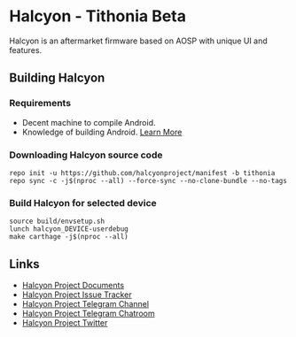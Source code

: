 # Halcyon - Tithonia Beta

Halcyon is an aftermarket firmware based on AOSP with unique UI and features.

## Building Halcyon

### Requirements
- Decent machine to compile Android.
- Knowledge of building Android. [Learn More](https://source.android.com/docs/setup/build/building)

### Downloading Halcyon source code
```
repo init -u https://github.com/halcyonproject/manifest -b tithonia
repo sync -c -j$(nproc --all) --force-sync --no-clone-bundle --no-tags
```

### Build Halcyon for selected device
```
source build/envsetup.sh
lunch halcyon_DEVICE-userdebug
make carthage -j$(nproc --all)
```
## Links
- [Halcyon Project Documents](https://github.com/halcyonproject/docs)
- [Halcyon Project Issue Tracker](https://github.com/halcyonproject/docs)
- [Halcyon Project Telegram Channel](https://t.me/hlcynprjct)
- [Halcyon Project Telegram Chatroom](https://t.me/hlcynprjctchat)
- [Halcyon Project Twitter](https://twitter.com/hlcynprjct)